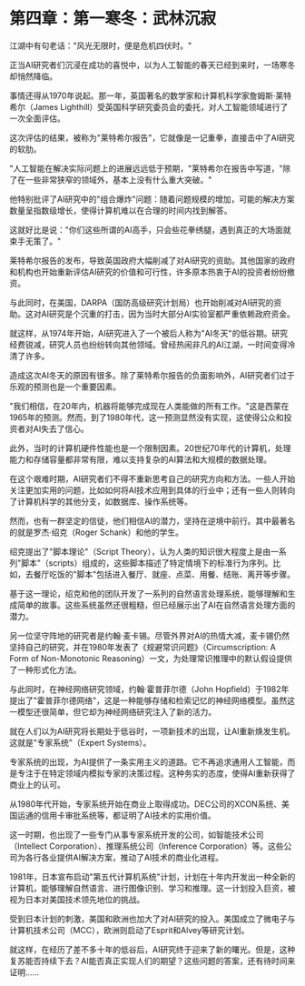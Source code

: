 # 第四章：第一寒冬：武林沉寂

江湖中有句老话："风光无限时，便是危机四伏时。"

正当AI研究者们沉浸在成功的喜悦中，以为人工智能的春天已经到来时，一场寒冬却悄然降临。

事情还得从1970年说起。那一年，英国著名的数学家和计算机科学家詹姆斯·莱特希尔（James Lighthill）受英国科学研究委员会的委托，对人工智能领域进行了一次全面评估。

这次评估的结果，被称为"莱特希尔报告"，它就像是一记重拳，直接击中了AI研究的软肋。

"人工智能在解决实际问题上的进展远远低于预期，"莱特希尔在报告中写道，"除了在一些非常狭窄的领域外，基本上没有什么重大突破。"

他特别批评了AI研究中的"组合爆炸"问题：随着问题规模的增加，可能的解决方案数量呈指数级增长，使得计算机难以在合理的时间内找到解答。

这就好比是说："你们这些所谓的AI高手，只会些花拳绣腿，遇到真正的大场面就束手无策了。"

莱特希尔报告的发布，导致英国政府大幅削减了对AI研究的资助。其他国家的政府和机构也开始重新评估AI研究的价值和可行性，许多原本热衷于AI的投资者纷纷撤资。

与此同时，在美国，DARPA（国防高级研究计划局）也开始削减对AI研究的资助。这对AI研究是个沉重的打击，因为当时大部分AI实验室都严重依赖政府资金。

就这样，从1974年开始，AI研究进入了一个被后人称为"AI冬天"的低谷期。研究经费锐减，研究人员也纷纷转向其他领域。曾经热闹非凡的AI江湖，一时间变得冷清了许多。

造成这次AI冬天的原因有很多。除了莱特希尔报告的负面影响外，AI研究者们过于乐观的预测也是一个重要因素。

"我们相信，在20年内，机器将能够完成现在人类能做的所有工作。"这是西蒙在1965年的预测。然而，到了1980年代，这一预测显然没有实现，这使得公众和投资者对AI失去了信心。

此外，当时的计算机硬件性能也是一个限制因素。20世纪70年代的计算机，处理能力和存储容量都非常有限，难以支持复杂的AI算法和大规模的数据处理。

在这个艰难时期，AI研究者们不得不重新思考自己的研究方向和方法。一些人开始关注更加实用的问题，比如如何将AI技术应用到具体的行业中；还有一些人则转向了计算机科学的其他分支，如数据库、操作系统等。

然而，也有一群坚定的信徒，他们相信AI的潜力，坚持在逆境中前行。其中最著名的就是罗杰·绍克（Roger Schank）和他的学生。

绍克提出了"脚本理论"（Script Theory），认为人类的知识很大程度上是由一系列"脚本"（scripts）组成的，这些脚本描述了特定情境下的标准行为序列。比如，去餐厅吃饭的"脚本"包括进入餐厅、就座、点菜、用餐、结账、离开等步骤。

基于这一理论，绍克和他的团队开发了一系列的自然语言处理系统，能够理解和生成简单的故事。这些系统虽然还很粗糙，但已经展示出了AI在自然语言处理方面的潜力。

另一位坚守阵地的研究者是约翰·麦卡锡。尽管外界对AI的热情大减，麦卡锡仍然坚持自己的研究，并在1980年发表了《规避常识问题》（Circumscription: A Form of Non-Monotonic Reasoning）一文，为处理常识推理中的默认假设提供了一种形式化方法。

与此同时，在神经网络研究领域，约翰·霍普菲尔德（John Hopfield）于1982年提出了"霍普菲尔德网络"，这是一种能够存储和检索记忆的神经网络模型。虽然这一模型还很简单，但它却为神经网络研究注入了新的活力。

就在人们以为AI研究将长期处于低谷时，一项新技术的出现，让AI重新焕发生机。这就是"专家系统"（Expert Systems）。

专家系统的出现，为AI提供了一条实用主义的道路。它不再追求通用人工智能，而是专注于在特定领域内模拟专家的决策过程。这种务实的态度，使得AI重新获得了商业上的认可。

从1980年代开始，专家系统开始在商业上取得成功。DEC公司的XCON系统、美国运通的信用卡审批系统等，都证明了AI技术的实用价值。

这一时期，也出现了一些专门从事专家系统开发的公司，如智能技术公司（Intellect Corporation）、推理系统公司（Inference Corporation）等。这些公司为各行各业提供AI解决方案，推动了AI技术的商业化进程。

1981年，日本宣布启动"第五代计算机系统"计划，计划在十年内开发出一种全新的计算机，能够理解自然语言、进行图像识别、学习和推理。这一计划投入巨资，被视为日本对美国技术领先地位的挑战。

受到日本计划的刺激，美国和欧洲也加大了对AI研究的投入。美国成立了微电子与计算机技术公司（MCC），欧洲则启动了Esprit和Alvey等研究计划。

就这样，在经历了差不多十年的低谷后，AI研究终于迎来了新的曙光。但是，这种复苏能否持续下去？AI能否真正实现人们的期望？这些问题的答案，还有待时间来证明……
